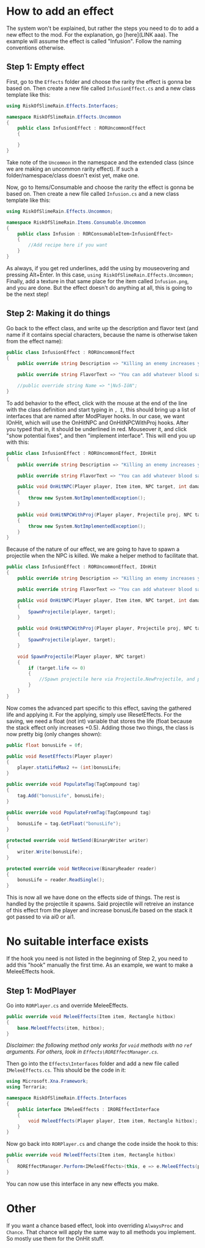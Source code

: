 ﻿# How to add an effect

The system won't be explained, but rather the steps you need to do to add a new effect to the mod.
For the explanation, go [here](LINK aaa). The example will assume the effect is called "Infusion". Follow the naming conventions otherwise.

## Step 1: Empty effect
First, go to the `Effects` folder and choose the rarity the effect is gonna be based on.
Then create a new file called `InfusionEffect.cs` and a new class template like this:

```csharp
using RiskOfSlimeRain.Effects.Interfaces;

namespace RiskOfSlimeRain.Effects.Uncommon
{
	public class InfusionEffect : RORUncommonEffect
	{

	}
}
```

Take note of the `Uncommon` in the namespace and the extended class (since we are making an uncommon rarity effect).
If such a folder/namespace/class doesn't exist yet, make one.

Now, go to Items/Consumable and choose the rarity the effect is gonna be based on.
Then create a new file called `Infusion.cs` and a new class template like this:

```csharp
using RiskOfSlimeRain.Effects.Uncommon;

namespace RiskOfSlimeRain.Items.Consumable.Uncommon
{
	public class Infusion : RORConsumableItem<InfusionEffect>
	{
		//Add recipe here if you want
	}
}
```

As always, if you get red underlines, add the using by mouseovering and pressing Alt+Enter.
In this case, `using RiskOfSlimeRain.Effects.Uncommon;`
Finally, add a texture in that same place for the item called `Infusion.png`, and you are done.
But the effect doesn't do anything at all, this is going to be the next step!

## Step 2: Making it do things

Go back to the effect class, and write up the description and flavor text (and name if it contains special characters, because the name is otherwise taken from the effect name):
```csharp
public class InfusionEffect : RORUncommonEffect
{
	public override string Description => "Killing an enemy increases your health permanently by 1";

	public override string FlavorText => "You can add whatever blood sample you want, as far as I know.\nRemember that sampling from other creatures is a great basis for experimentation!";

	//public override string Name => "|Nv5-IôN";
}
```

To add behavior to the effect, click with the mouse at the end of the line with the class definition and start typing in `, I`, this should bring up a list of interfaces that are named after ModPlayer hooks. In our case, we want IOnHit, which will use the OnHitNPC and OnHitNPCWithProj hooks.
After you typed that in, it should be underlined in red. Mouseover it, and click "show potential fixes", and then "implement interface". This will end you up with this:

```csharp
public class InfusionEffect : RORUncommonEffect, IOnHit
{
	public override string Description => "Killing an enemy increases your health permanently by 1";

	public override string FlavorText => "You can add whatever blood sample you want, as far as I know.\nRemember that sampling from other creatures is a great basis for experimentation!";

	public void OnHitNPC(Player player, Item item, NPC target, int damage, float knockback, bool crit)
	{
		throw new System.NotImplementedException();
	}

	public void OnHitNPCWithProj(Player player, Projectile proj, NPC target, int damage, float knockback, bool crit)
	{
		throw new System.NotImplementedException();
	}
}
```

Because of the nature of our effect, we are going to have to spawn a projectile when the NPC is killed. We make a helper method to facilitate that.

```csharp
public class InfusionEffect : RORUncommonEffect, IOnHit
{
	public override string Description => "Killing an enemy increases your health permanently by 1";

	public override string FlavorText => "You can add whatever blood sample you want, as far as I know.\nRemember that sampling from other creatures is a great basis for experimentation!";

	public void OnHitNPC(Player player, Item item, NPC target, int damage, float knockback, bool crit)
	{
		SpawnProjectile(player, target);
	}

	public void OnHitNPCWithProj(Player player, Projectile proj, NPC target, int damage, float knockback, bool crit)
	{
		SpawnProjectile(player, target);
	}

	void SpawnProjectile(Player player, NPC target)
	{
		if (target.life <= 0)
		{
			//Spawn projectile here via Projectile.NewProjectile, and pass the life increase * Stack as ai0 or ai1
		}
	}
}
```

Now comes the advanced part specific to this effect, saving the gathered life and applying it. For the applying, simply use IResetEffects.
For the saving, we need a float (not int) variable that stores the life (float because the stack effect only increases +0.5).
Adding those two things, the class is now pretty big (only changes shown):

```csharp
public float bonusLife = 0f;

public void ResetEffects(Player player)
{
	player.statLifeMax2 += (int)bonusLife;
}

public override void PopulateTag(TagCompound tag)
{
	tag.Add("bonusLife", bonusLife);
}

public override void PopulateFromTag(TagCompound tag)
{
	bonusLife = tag.GetFloat("bonusLife");
}

protected override void NetSend(BinaryWriter writer)
{
	writer.Write(bonusLife);
}

protected override void NetReceive(BinaryReader reader)
{
	bonusLife = reader.ReadSingle();
}
```

This is now all we have done on the effects side of things. The rest is handled by the projectile it spawns.
Said projectile will retreive an instance of this effect from the player and increase bonusLife based on the stack it got passed to via ai0 or ai1.

# No suitable interface exists
If the hook you need is not listed in the beginning of Step 2, you need to add this "hook" manually the first time.
As an example, we want to make a MeleeEffects hook.

## Step 1: ModPlayer
Go into `RORPlayer.cs` and override MeleeEffects.
```csharp
public override void MeleeEffects(Item item, Rectangle hitbox)
{
	base.MeleeEffects(item, hitbox);
}
```
_Disclaimer: the following method only works for `void` methods with no `ref` arguments. For others, look in `Effects\ROREffectManager.cs`._

Then go into the `Effects\Interfaces` folder and add a new file called `IMeleeEffects.cs`. This should be the code in it:

```csharp
using Microsoft.Xna.Framework;
using Terraria;

namespace RiskOfSlimeRain.Effects.Interfaces
{
	public interface IMeleeEffects : IROREffectInterface
	{
		void MeleeEffects(Player player, Item item, Rectangle hitbox);
	}
}
```

Now go back into `RORPlayer.cs` and change the code inside the hook to this:
```csharp
public override void MeleeEffects(Item item, Rectangle hitbox)
{
	ROREffectManager.Perform<IMeleeEffects>(this, e => e.MeleeEffects(player, item, hitbox));
}
```

You can now use this interface in any new effects you make.

# Other
If you want a chance based effect, look into overriding `AlwaysProc` and `Chance`. That chance will apply the same way to all methods you implement.
So mostly use them for the OnHit stuff.